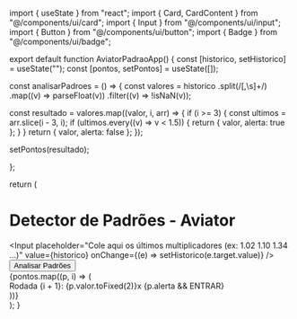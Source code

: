 import { useState } from "react"; import { Card, CardContent } from "@/components/ui/card"; import { Input } from "@/components/ui/input"; import { Button } from "@/components/ui/button"; import { Badge } from "@/components/ui/badge";

export default function AviatorPadraoApp() { const [historico, setHistorico] = useState(""); const [pontos, setPontos] = useState([]);

const analisarPadroes = () => { const valores = historico .split(/[,\s]+/) .map((v) => parseFloat(v)) .filter((v) => !isNaN(v));

const resultado = valores.map((valor, i, arr) => {
  if (i >= 3) {
    const ultimos = arr.slice(i - 3, i);
    if (ultimos.every((v) => v < 1.5)) {
      return { valor, alerta: true };
    }
  }
  return { valor, alerta: false };
});

setPontos(resultado);

};

return ( <div className="p-4 max-w-md mx-auto"> <h1 className="text-xl font-bold mb-4 text-center">Detector de Padrões - Aviator</h1> <Card> <CardContent className="space-y-4"> <Input placeholder="Cole aqui os últimos multiplicadores (ex: 1.02 1.10 1.34 ...)" value={historico} onChange={(e) => setHistorico(e.target.value)} /> <Button onClick={analisarPadroes} className="w-full"> Analisar Padrões </Button> <div className="space-y-2 max-h-64 overflow-y-auto"> {pontos.map((p, i) => ( <div key={i} className="flex justify-between items-center"> <span>Rodada {i + 1}: {p.valor.toFixed(2)}x</span> {p.alerta && <Badge variant="destructive">ENTRAR</Badge>} </div> ))} </div> </CardContent> </Card> </div> ); }

